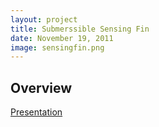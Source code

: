 ```yaml
---
layout: project
title: Submerssible Sensing Fin
date: November 19, 2011
image: sensingfin.png
---
```


## Overview

[Presentation](https://github.com/mahdiehnejati/portfolio/blob/gh-pages/public/documents/sensingfin.pptx) 